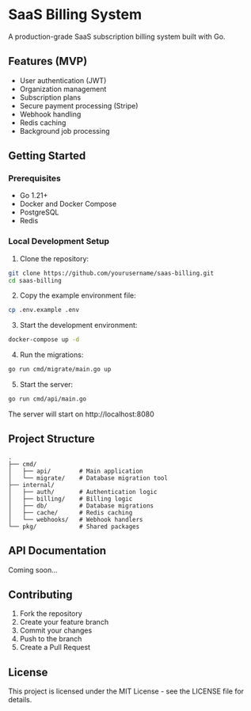 # SaaS Billing System

A production-grade SaaS subscription billing system built with Go.

## Features (MVP)

- User authentication (JWT)
- Organization management
- Subscription plans
- Secure payment processing (Stripe)
- Webhook handling
- Redis caching
- Background job processing

## Getting Started

### Prerequisites

- Go 1.21+
- Docker and Docker Compose
- PostgreSQL
- Redis

### Local Development Setup

1. Clone the repository:
```bash
git clone https://github.com/yourusername/saas-billing.git
cd saas-billing
```

2. Copy the example environment file:
```bash
cp .env.example .env
```

3. Start the development environment:
```bash
docker-compose up -d
```

4. Run the migrations:
```bash
go run cmd/migrate/main.go up
```

5. Start the server:
```bash
go run cmd/api/main.go
```

The server will start on http://localhost:8080

## Project Structure

```
.
├── cmd/
│   ├── api/        # Main application
│   └── migrate/    # Database migration tool
├── internal/
│   ├── auth/       # Authentication logic
│   ├── billing/    # Billing logic
│   ├── db/         # Database migrations
│   ├── cache/      # Redis caching
│   └── webhooks/   # Webhook handlers
└── pkg/            # Shared packages
```

## API Documentation

Coming soon...

## Contributing

1. Fork the repository
2. Create your feature branch
3. Commit your changes
4. Push to the branch
5. Create a Pull Request

## License

This project is licensed under the MIT License - see the LICENSE file for details.
